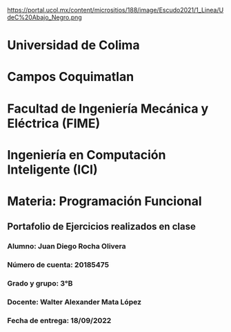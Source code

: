https://portal.ucol.mx/content/micrositios/188/image/Escudo2021/1_Linea/UdeC%20Abajo_Negro.png
# Universidad de Colima
# Campos Coquimatlan
# Facultad de Ingeniería Mecánica y Eléctrica (FIME)
# Ingeniería en Computación Inteligente (ICI)
# Materia: Programación Funcional

## Portafolio de Ejercicios realizados en clase

### Alumno: Juan Diego Rocha Olivera
### Número de cuenta: 20185475
### Grado y grupo: 3°B
### Docente: Walter Alexander Mata López
### Fecha de entrega: 18/09/2022
